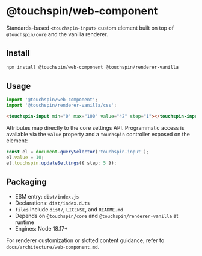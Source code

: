 # @touchspin/web-component

Standards-based `<touchspin-input>` custom element built on top of `@touchspin/core` and the vanilla renderer.

## Install

```bash
npm install @touchspin/web-component @touchspin/renderer-vanilla
```

## Usage

```ts
import '@touchspin/web-component';
import '@touchspin/renderer-vanilla/css';
```

```html
<touchspin-input min="0" max="100" value="42" step="1"></touchspin-input>
```

Attributes map directly to the core settings API. Programmatic access is available via the `value` property and a `touchspin` controller exposed on the element:

```ts
const el = document.querySelector('touchspin-input');
el.value = 10;
el.touchspin.updateSettings({ step: 5 });
```

## Packaging

- ESM entry: `dist/index.js`
- Declarations: `dist/index.d.ts`
- `files` include `dist/`, `LICENSE`, and `README.md`
- Depends on `@touchspin/core` and `@touchspin/renderer-vanilla` at runtime
- Engines: Node 18.17+

For renderer customization or slotted content guidance, refer to `docs/architecture/web-component.md`.

